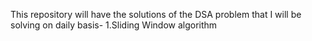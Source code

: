 This repository will have the solutions of the DSA problem that I will be solving on daily basis-
1.Sliding Window algorithm

